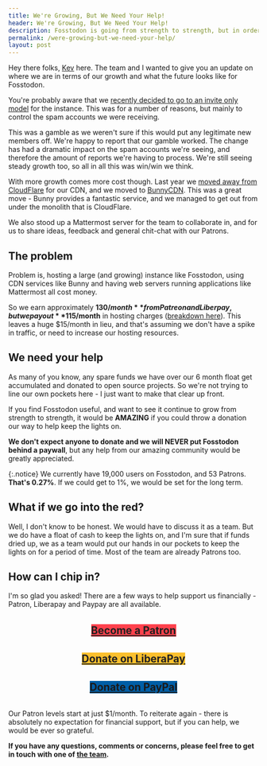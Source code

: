 ```yaml
---
title: We're Growing, But We Need Your Help!
header: We're Growing, But We Need Your Help!
description: Fosstodon is going from strength to strength, but in order to keep that up, we need your help.
permalink: /were-growing-but-we-need-your-help/
layout: post
---
```


Hey there folks, [Kev](https://fosstodon.org/@kev) here. The team and I wanted to give you an update on where we are in terms of our growth and what the future looks like for Fosstodon.

You're probably aware that we [recently decided to go to an invite only model](https://hub.fosstodon.org/new-member-sign-up/) for the instance. This was for a number of reasons, but mainly to control the spam accounts we were receiving.

This was a gamble as we weren't sure if this would put any legitimate new members off. We're happy to report that our gamble worked. The change has had a dramatic impact on the spam accounts we're seeing, and therefore the amount of reports we're having to process. We're still seeing steady growth too, so all in all this was win/win we think.

With more growth comes more cost though. Last year we [moved away from CloudFlare](https://hub.fosstodon.org/moving-away-from-cloudflare/) for our CDN, and we moved to [BunnyCDN](https://bunnycdn.com/?ref=gnn7bkvipc). This was a great move - Bunny provides a fantastic service, and we managed to get out from under the monolith that is CloudFlare.

We also stood up a Mattermost server for the team to collaborate in, and for us to share ideas, feedback and general chit-chat with our Patrons.

## The problem

Problem is, hosting a large (and growing) instance like Fosstodon, using CDN services like Bunny and having web servers running applications like Mattermost all cost money.

So we earn approximately **$130/month** from Patreon and Liberpay, but we pay out **$115/month** in hosting charges ([breakdown here](/about/#current-funding)). This leaves a huge $15/month in lieu, and that's assuming we don't have a spike in traffic, or need to increase our hosting resources.

## We need your help

As many of you know, any spare funds we have over our 6 month float get accumulated and donated to open source projects. So we're not trying to line our own pockets here - I just want to make that clear up front.

If you find Fosstodon useful, and want to see it continue to grow from strength to strength, it would be **AMAZING** if you could throw a donation our way to help keep the lights on.

**We don't expect anyone to donate and we will NEVER put Fosstodon behind a paywall**, but any help from our amazing community would be greatly appreciated.

{:.notice}
We currently have 19,000 users on Fosstodon, and 53 Patrons. **That's 0.27%**. If we could get to 1%, we would be set for the long term.

## What if we go into the red?

Well, I don't know to be honest. We would have to discuss it as a team. But we do have a float of cash to keep the lights on, and I'm sure that if funds dried up, we as a team would put our hands in our pockets to keep the lights on for a period of time. Most of the team are already Patrons too.

## How can I chip in?

I'm so glad you asked! There are a few ways to help support us financially -  Patron, Liberapay and Paypay are all available.

<p style="margin:2rem 0; text-align:center;"><a style="background:#ff424d; color:#212121 !important; font-weight:bold; font-size:1.3rem;" class="button" target="blank" href="https://patreon.com/fosstodon">Become a Patron</a></p>

<p style="margin:2rem 0; text-align:center;"><a style="background:#FBC02D; color:#212121 !important; font-weight:bold; font-size:1.3rem;" class="button" target="blank" href="https://liberapay.com/fosstodon">Donate on LiberaPay</a></p>

<p style="margin:2rem 0; text-align:center;"><a style="background:#005ea6; font-weight:bold; font-size:1.3rem;" class="button" target="blank" href="https://paypal.me/fosstodonorg">Donate on PayPal</a></p>

Our Patron levels start at just $1/month. To reiterate again - there is absolutely no expectation for financial support, but if you can help, we would be ever so grateful.

**If you have any questions, comments or concerns, please feel free to get in touch with one of [the team](/team).**
